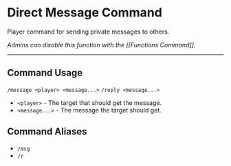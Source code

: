 # Direct Message Command

Player command for sending private messages to others.

_Admins can disable this function with the [[Functions Command]]._

---
## Command Usage
`/message <player> <message...>`
`/reply <message...>`

- `<player>` - The target that should get the message.
- `<message...>` - The message the target should get.

## Command Aliases
- `/msg`
- `/r`